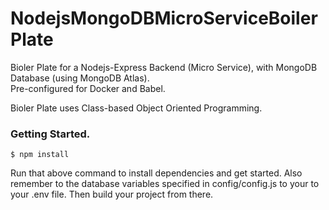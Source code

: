 # NodejsMongoDBMicroServiceBoilerPlate

Bioler Plate for a Nodejs-Express Backend (Micro Service), with MongoDB Database (using MongoDB Atlas).  
Pre-configured for Docker and Babel.

Bioler Plate uses Class-based Object Oriented Programming.

### Getting Started. 
```
$ npm install
```
Run that above command to install dependencies and get started. Also remember to the database variables specified in config/config.js to your to your .env file.
Then build your project from there.
